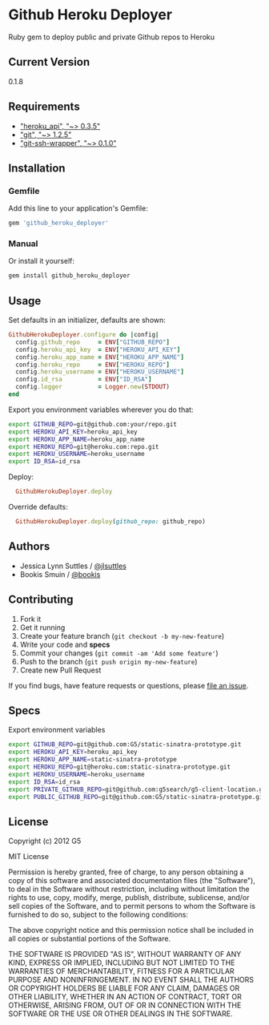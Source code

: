 # Github Heroku Deployer

Ruby gem to deploy public and private Github repos to Heroku


## Current Version

0.1.8


## Requirements

* ["heroku_api", "~> 0.3.5"](http://rubygems.org/gems/heroku-api)
* ["git", "~> 1.2.5"](http://rubygems.org/gems/git)
* ["git-ssh-wrapper", "~> 0.1.0"](http://rubygems.org/gems/git-ssh-wrapper)


## Installation

### Gemfile

Add this line to your application's Gemfile:

```ruby
gem 'github_heroku_deployer'
```

### Manual

Or install it yourself:

```bash
gem install github_heroku_deployer
```


## Usage

Set defaults in an initializer, defaults are shown:

```ruby
GithubHerokuDeployer.configure do |config|
  config.github_repo     = ENV["GITHUB_REPO"]
  config.heroku_api_key  = ENV["HEROKU_API_KEY"]
  config.heroku_app_name = ENV["HEROKU_APP_NAME"]
  config.heroku_repo     = ENV["HEROKU_REPO"]
  config.heroku_username = ENV["HEROKU_USERNAME"]
  config.id_rsa          = ENV["ID_RSA"]
  config.logger          = Logger.new(STDOUT)
end
```

Export you environment variables wherever you do that:

```bash
export GITHUB_REPO=git@github.com:your/repo.git
export HEROKU_API_KEY=heroku_api_key
export HEROKU_APP_NAME=heroku_app_name
export HEROKU_REPO=git@heroku.com:repo.git
export HEROKU_USERNAME=heroku_username
export ID_RSA=id_rsa
```

Deploy:

```ruby
  GithubHerokuDeployer.deploy
```

Override defaults:

```ruby
  GithubHerokuDeployer.deploy(github_repo: github_repo)
```


## Authors

  * Jessica Lynn Suttles / [@jlsuttles](https://github.com/jlsuttles)
  * Bookis Smuin / [@bookis](https://github.com/bookis)


## Contributing

1. Fork it
2. Get it running
3. Create your feature branch (`git checkout -b my-new-feature`)
4. Write your code and **specs**
5. Commit your changes (`git commit -am 'Add some feature'`)
6. Push to the branch (`git push origin my-new-feature`)
7. Create new Pull Request

If you find bugs, have feature requests or questions, please
[file an issue](https://github.com/G5/github_heroku_deployer/issues).


## Specs

Export environment variables
```bash
export GITHUB_REPO=git@github.com:G5/static-sinatra-prototype.git
export HEROKU_API_KEY=heroku_api_key
export HEROKU_APP_NAME=static-sinatra-prototype
export HEROKU_REPO=git@heroku.com:static-sinatra-prototype.git
export HEROKU_USERNAME=heroku_username
export ID_RSA=id_rsa
export PRIVATE_GITHUB_REPO=git@github.com:g5search/g5-client-location.git
export PUBLIC_GITHUB_REPO=git@github.com:G5/static-sinatra-prototype.git
```


## License

Copyright (c) 2012 G5

MIT License

Permission is hereby granted, free of charge, to any person obtaining
a copy of this software and associated documentation files (the
"Software"), to deal in the Software without restriction, including
without limitation the rights to use, copy, modify, merge, publish,
distribute, sublicense, and/or sell copies of the Software, and to
permit persons to whom the Software is furnished to do so, subject to
the following conditions:

The above copyright notice and this permission notice shall be
included in all copies or substantial portions of the Software.

THE SOFTWARE IS PROVIDED "AS IS", WITHOUT WARRANTY OF ANY KIND,
EXPRESS OR IMPLIED, INCLUDING BUT NOT LIMITED TO THE WARRANTIES OF
MERCHANTABILITY, FITNESS FOR A PARTICULAR PURPOSE AND
NONINFRINGEMENT. IN NO EVENT SHALL THE AUTHORS OR COPYRIGHT HOLDERS BE
LIABLE FOR ANY CLAIM, DAMAGES OR OTHER LIABILITY, WHETHER IN AN ACTION
OF CONTRACT, TORT OR OTHERWISE, ARISING FROM, OUT OF OR IN CONNECTION
WITH THE SOFTWARE OR THE USE OR OTHER DEALINGS IN THE SOFTWARE.
